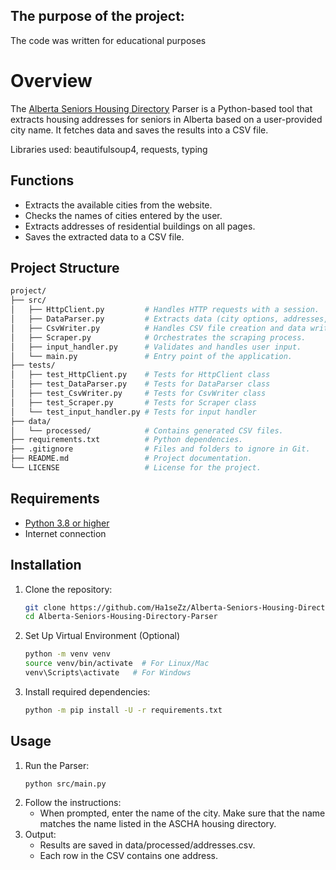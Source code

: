 ## The purpose of the project:
The code was written for educational purposes

# Overview
The [Alberta Seniors Housing Directory](https://housingdirectory.ascha.com/) Parser is a Python-based tool that extracts housing addresses for seniors in Alberta based on a user-provided city name. It fetches data and saves the results into a CSV file.

Libraries used: beautifulsoup4, requests, typing

## Functions
- Extracts the available cities from the website.
- Checks the names of cities entered by the user.
- Extracts addresses of residential buildings on all pages.
- Saves the extracted data to a CSV file.

## Project Structure

```sh
project/
├── src/
│   ├── HttpClient.py         # Handles HTTP requests with a session.
│   ├── DataParser.py         # Extracts data (city options, addresses, page count) from HTML.
│   ├── CsvWriter.py          # Handles CSV file creation and data writing.
│   ├── Scraper.py            # Orchestrates the scraping process.
│   ├── input_handler.py      # Validates and handles user input.
│   └── main.py               # Entry point of the application.
├── tests/
│   ├── test_HttpClient.py    # Tests for HttpClient class
│   ├── test_DataParser.py    # Tests for DataParser class
│   ├── test_CsvWriter.py     # Tests for CsvWriter class
│   ├── test_Scraper.py       # Tests for Scraper class
│   └── test_input_handler.py # Tests for input handler
├── data/
│   └── processed/            # Contains generated CSV files.
├── requirements.txt          # Python dependencies.
├── .gitignore                # Files and folders to ignore in Git.
├── README.md                 # Project documentation.
└── LICENSE                   # License for the project.
```

## Requirements
- [Python 3.8 or higher](https://www.python.org/)
- Internet connection

## Installation
1. Clone the repository:

    ```sh
    git clone https://github.com/Ha1seZz/Alberta-Seniors-Housing-Directory-Parser
    cd Alberta-Seniors-Housing-Directory-Parser
    ```

2. Set Up Virtual Environment (Optional)
   ```sh
   python -m venv venv
   source venv/bin/activate  # For Linux/Mac
   venv\Scripts\activate   # For Windows
   ```

3. Install required dependencies:

    ```sh
    python -m pip install -U -r requirements.txt
    ```

## Usage
1. Run the Parser:
   ```sh
   python src/main.py
   ```
2. Follow the instructions:
   - When prompted, enter the name of the city. Make sure that the name matches the name listed in the ASCHA housing directory.
3. Output:
   - Results are saved in data/processed/addresses.csv.
   - Each row in the CSV contains one address.

##
